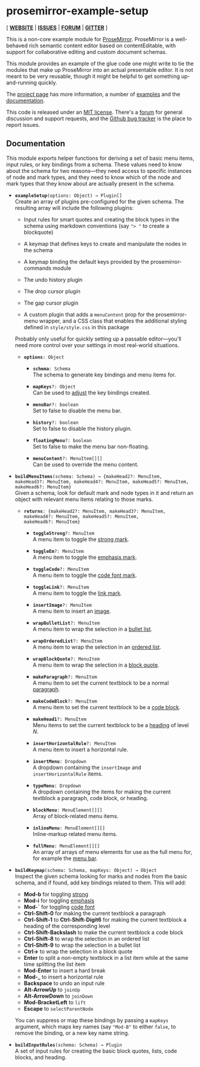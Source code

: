 # prosemirror-example-setup

[ [**WEBSITE**](https://prosemirror.net) | [**ISSUES**](https://github.com/prosemirror/prosemirror-example-setup/issues) | [**FORUM**](https://discuss.prosemirror.net) | [**GITTER**](https://gitter.im/ProseMirror/prosemirror) ]

This is a non-core example module for [ProseMirror](https://prosemirror.net).
ProseMirror is a well-behaved rich semantic content editor based on
contentEditable, with support for collaborative editing and custom
document schemas.

This module provides an example of the glue code one might write to
tie the modules that make up ProseMirror into an actual presentable
editor. It is not meant to be very reusable, though it might be
helpful to get something up-and-running quickly.

The [project page](https://prosemirror.net) has more information, a
number of [examples](https://prosemirror.net/examples/) and the
[documentation](https://prosemirror.net/docs/).

This code is released under an
[MIT license](https://github.com/prosemirror/prosemirror/tree/master/LICENSE).
There's a [forum](http://discuss.prosemirror.net) for general
discussion and support requests, and the
[Github bug tracker](https://github.com/prosemirror/prosemirror-example-setup/issues)
is the place to report issues.

## Documentation

This module exports helper functions for deriving a set of basic menu
items, input rules, or key bindings from a schema. These values need
to know about the schema for two reasons—they need access to specific
instances of node and mark types, and they need to know which of the
node and mark types that they know about are actually present in the
schema.

 * **`exampleSetup`**`(options: Object) → Plugin[]`\
   Create an array of plugins pre-configured for the given schema.
   The resulting array will include the following plugins:

    * Input rules for smart quotes and creating the block types in the
      schema using markdown conventions (say `"> "` to create a
      blockquote)

    * A keymap that defines keys to create and manipulate the nodes in the
      schema

    * A keymap binding the default keys provided by the
      prosemirror-commands module

    * The undo history plugin

    * The drop cursor plugin

    * The gap cursor plugin

    * A custom plugin that adds a `menuContent` prop for the
      prosemirror-menu wrapper, and a CSS class that enables the
      additional styling defined in `style/style.css` in this package

   Probably only useful for quickly setting up a passable
   editor—you'll need more control over your settings in most
   real-world situations.

    * **`options`**`: Object`

       * **`schema`**`: Schema`\
         The schema to generate key bindings and menu items for.

       * **`mapKeys`**`?: Object`\
         Can be used to [adjust](#example-setup.buildKeymap) the key bindings created.

       * **`menuBar`**`?: boolean`\
         Set to false to disable the menu bar.

       * **`history`**`?: boolean`\
         Set to false to disable the history plugin.

       * **`floatingMenu`**`?: boolean`\
         Set to false to make the menu bar non-floating.

       * **`menuContent`**`?: MenuItem[][]`\
         Can be used to override the menu content.


 * **`buildMenuItems`**`(schema: Schema) → {makeHead2?: MenuItem, makeHead3?: MenuItem, makeHead4?: MenuItem, makeHead5?: MenuItem, makeHead6?: MenuItem}`\
   Given a schema, look for default mark and node types in it and
   return an object with relevant menu items relating to those marks.

    * **`returns`**`: {makeHead2?: MenuItem, makeHead3?: MenuItem, makeHead4?: MenuItem, makeHead5?: MenuItem, makeHead6?: MenuItem}`

       * **`toggleStrong`**`?: MenuItem`\
         A menu item to toggle the [strong mark](#schema-basic.StrongMark).

       * **`toggleEm`**`?: MenuItem`\
         A menu item to toggle the [emphasis mark](#schema-basic.EmMark).

       * **`toggleCode`**`?: MenuItem`\
         A menu item to toggle the [code font mark](#schema-basic.CodeMark).

       * **`toggleLink`**`?: MenuItem`\
         A menu item to toggle the [link mark](#schema-basic.LinkMark).

       * **`insertImage`**`?: MenuItem`\
         A menu item to insert an [image](#schema-basic.Image).

       * **`wrapBulletList`**`?: MenuItem`\
         A menu item to wrap the selection in a [bullet list](#schema-list.BulletList).

       * **`wrapOrderedList`**`?: MenuItem`\
         A menu item to wrap the selection in an [ordered list](#schema-list.OrderedList).

       * **`wrapBlockQuote`**`?: MenuItem`\
         A menu item to wrap the selection in a [block quote](#schema-basic.BlockQuote).

       * **`makeParagraph`**`?: MenuItem`\
         A menu item to set the current textblock to be a normal
         [paragraph](#schema-basic.Paragraph).

       * **`makeCodeBlock`**`?: MenuItem`\
         A menu item to set the current textblock to be a
         [code block](#schema-basic.CodeBlock).

       * **`makeHead1`**`?: MenuItem`\
         Menu items to set the current textblock to be a
         [heading](#schema-basic.Heading) of level _N_.

       * **`insertHorizontalRule`**`?: MenuItem`\
         A menu item to insert a horizontal rule.

       * **`insertMenu`**`: Dropdown`\
         A dropdown containing the `insertImage` and
         `insertHorizontalRule` items.

       * **`typeMenu`**`: Dropdown`\
         A dropdown containing the items for making the current
         textblock a paragraph, code block, or heading.

       * **`blockMenu`**`: MenuElement[][]`\
         Array of block-related menu items.

       * **`inlineMenu`**`: MenuElement[][]`\
         Inline-markup related menu items.

       * **`fullMenu`**`: MenuElement[][]`\
         An array of arrays of menu elements for use as the full menu
         for, for example the [menu
         bar](https://github.com/prosemirror/prosemirror-menu#user-content-menubar).


 * **`buildKeymap`**`(schema: Schema, mapKeys: Object) → Object`\
   Inspect the given schema looking for marks and nodes from the
   basic schema, and if found, add key bindings related to them.
   This will add:

   * **Mod-b** for toggling [strong](#schema-basic.StrongMark)
   * **Mod-i** for toggling [emphasis](#schema-basic.EmMark)
   * **Mod-`** for toggling [code font](#schema-basic.CodeMark)
   * **Ctrl-Shift-0** for making the current textblock a paragraph
   * **Ctrl-Shift-1** to **Ctrl-Shift-Digit6** for making the current
     textblock a heading of the corresponding level
   * **Ctrl-Shift-Backslash** to make the current textblock a code block
   * **Ctrl-Shift-8** to wrap the selection in an ordered list
   * **Ctrl-Shift-9** to wrap the selection in a bullet list
   * **Ctrl->** to wrap the selection in a block quote
   * **Enter** to split a non-empty textblock in a list item while at
     the same time splitting the list item
   * **Mod-Enter** to insert a hard break
   * **Mod-_** to insert a horizontal rule
   * **Backspace** to undo an input rule
   * **Alt-ArrowUp** to `joinUp`
   * **Alt-ArrowDown** to `joinDown`
   * **Mod-BracketLeft** to `lift`
   * **Escape** to `selectParentNode`

   You can suppress or map these bindings by passing a `mapKeys`
   argument, which maps key names (say `"Mod-B"` to either `false`, to
   remove the binding, or a new key name string.


 * **`buildInputRules`**`(schema: Schema) → Plugin`\
   A set of input rules for creating the basic block quotes, lists,
   code blocks, and heading.
